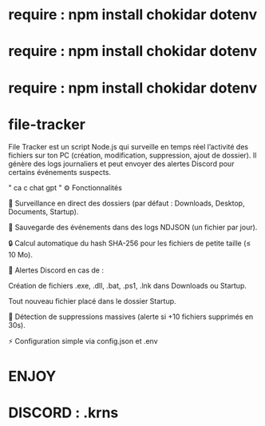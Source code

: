 # require : npm install chokidar dotenv 
# require : npm install chokidar dotenv 
# require : npm install chokidar dotenv 

# file-tracker
File Tracker est un script Node.js qui surveille en temps réel l’activité des fichiers sur ton PC (création, modification, suppression, ajout de dossier). Il génère des logs journaliers et peut envoyer des alertes Discord pour certains événements suspects.

" ca c chat gpt "
⚙️ Fonctionnalités

🔎 Surveillance en direct des dossiers (par défaut : Downloads, Desktop, Documents, Startup).

📝 Sauvegarde des événements dans des logs NDJSON (un fichier par jour).

🔒 Calcul automatique du hash SHA-256 pour les fichiers de petite taille (≤ 10 Mo).

🚨 Alertes Discord en cas de :

Création de fichiers .exe, .dll, .bat, .ps1, .lnk dans Downloads ou Startup.

Tout nouveau fichier placé dans le dossier Startup.

🛑 Détection de suppressions massives (alerte si +10 fichiers supprimés en 30s).

⚡ Configuration simple via config.json et .env

# ENJOY 
# DISCORD : .krns
